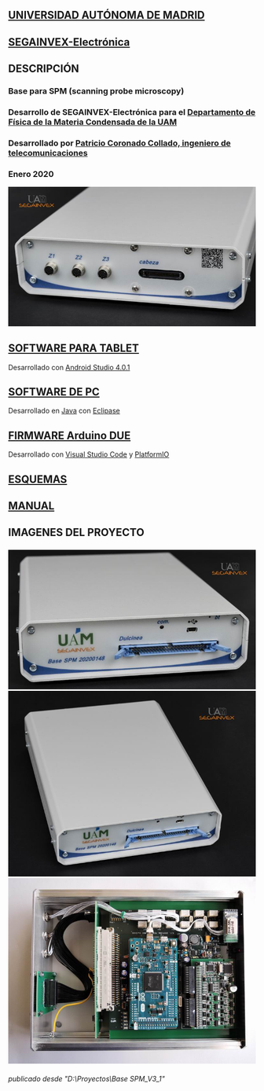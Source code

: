 ## [UNIVERSIDAD AUTÓNOMA DE MADRID](https://www.uam.es/UAM/Home.htm?language=es)
## [SEGAINVEX-Electrónica](https://www.uam.es/uam/segainvex)
## DESCRIPCIÓN
### Base para SPM  (scanning probe microscopy) 
### Desarrollo de SEGAINVEX-Electrónica para el [Departamento de Física de la Materia Condensada de la UAM](https://www.nanoforces.es/)
### Desarrollado por [Patricio Coronado Collado, ingeniero de telecomunicaciones](http://pacoco.ddns.net/)
### Enero 2020
![Alt text](https://github.com/SEGAINVEX-ELECTRONICA/Base_SPM_V3/blob/main/Imagenes/BaseSPM_20200148_1.jpg "frontal")

## [SOFTWARE PARA TABLET](https://github.com/SEGAINVEX-ELECTRONICA/BaseSPM-Tablet)
Desarrollado con [Android Studio 4.0.1](https://developer.android.com/studio?hl=es)

## [SOFTWARE DE PC](https://github.com/PatricioCoronado/Base-SPM-Java)
Desarrollado en [Java](https://www.java.com/es/) con [Eclipase](https://www.eclipse.org/)

## [FIRMWARE Arduino DUE](https://github.com/PatricioCoronado/Base-SPM-Arduino-DUE)
Desarrollado con [Visual Studio Code](https://code.visualstudio.com/) y [PlatformIO](https://platformio.org/)
    
## [ESQUEMAS](https://github.com/SEGAINVEX-ELECTRONICA/Base_SPM_V3/tree/main/Esquemas)

## [MANUAL](https://github.com/SEGAINVEX-ELECTRONICA/Base_SPM_V3/blob/main/Manual/Manual_Base_SPM_V3.pdf)
### 
## IMAGENES DEL PROYECTO
###
![Alt text](https://github.com/SEGAINVEX-ELECTRONICA/Base_SPM_V3/blob/main/Imagenes/BaseSPM_20200148_2.jpg "equipo")
![Alt text](https://github.com/SEGAINVEX-ELECTRONICA/Base_SPM_V3/blob/main/Imagenes/BaseSPM_20200148_3.jpg "trasera")
![Alt text](https://github.com/SEGAINVEX-ELECTRONICA/Base_SPM_V3/blob/main/Imagenes/BaseSPM_20200148_4.jpg "interior")

###### publicado desde "D:\Proyectos\Base SPM_V3_1"
